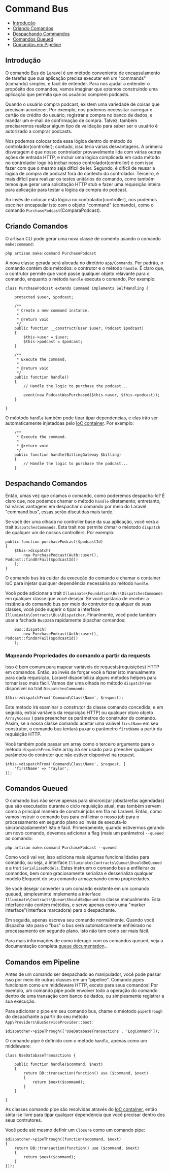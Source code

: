 # Command Bus

- [Introdução](#introduction)
- [Criando Comandos](#creating-commands)
- [Despachando Commandos](#dispatching-commands)
- [Comandos Queued](#queued-commands)
- [Comandos em Pipeline](#command-pipeline)

<a name="introduction"></a>
## Introdução

O comando Bus do Laravel é um método conveniente de encapsulamento de tarefas que sua aplicação precisa executar em um "commands"(comando) simples, e facil de entender. Para nos ajudar a entender o propósito dos comandos, vamos imaginar que estamos construindo uma aplicação que permita que os usuários comprem podcasts.

Quando o usuário compra podcast, existem uma variedade de coisas que precisam acontecer. Por exemplo, nos podemos necessitar carregar o cartão de crédito do usuário, registrar a compra no banco de dados, e mandar um e-mail de confirmação de compra. Talvez, também precisaremos realizar algum tipo de validação para saber ser o usuário é autorizado a comprar podcasts. 

Nos podemos colocar toda essa lógica dentro do método do controlador(controller); contudo, isso teria várias desvantagens. A primeira disvatagem é que nosso controlador provavelmente lida com várias outras ações de entrada HTTP, e incluir uma lógica complicada em cada método no controlador logo irá inchar nosso controlador(controller) e com isso fazer com que o mesmo seja dificil de ler. Segundo, é difícil de reusar a lógica de compra de podcast fora do contexto do controlador. Terceiro, é mais difícil para realizar os testes unitários do comando, como também temos que gerar uma solicitação HTTP stub e fazer uma requisição inteira para aplicação para testar a lógica da compra do podcast.

Ao invés de colocar esta lógica no controlador(controller), nos podemos escolher encapsular isto com o objeto "command" (comando), como o comando `PurchasePodcast`(ComparaPodcast).

<a name="creating-commands"></a>
## Criando Comandos

O artisan CLI pode gerar uma nova classe de comento usando o comando `make:command`:

	php artisan make:command PurchasePodcast

A nova classe gerada será alocada no diretório `app/Commands`. Por padrão, o comando contém dois métodos: o contrutor e o método `handle`. É claro que, o contrutor permite que você passe qualquer objeto relavante para o comando, enquanto o método `handle` executa o comando, Por exemplo:

	class PurchasePodcast extends Command implements SelfHandling {

		protected $user, $podcast;

		/**
		 * Create a new command instance.
		 *
		 * @return void
		 */
		public function __construct(User $user, Podcast $podcast)
		{
			$this->user = $user;
			$this->podcast = $podcast;
		}

		/**
		 * Execute the command.
		 *
		 * @return void
		 */
		public function handle()
		{
			// Handle the logic to purchase the podcast...

			event(new PodcastWasPurchased($this->user, $this->podcast));
		}

	}
O méotodo `handle` também pode tipar tipar dependencias, e elas irão ser automaticamente injetadoas pelo [IoC container](/docs/5.0/container). Por exemplo:

		/**
		 * Execute the command.
		 *
		 * @return void
		 */
		public function handle(BillingGateway $billing)
		{
			// Handle the logic to purchase the podcast...
		}

<a name="dispatching-commands"></a>
## Despachando Comandos

Então, umas vez que criamos o comando, como poderemos despacha-lo? É claro que, nos podemos chamar o método `handle` diretamento; entretanto, há várias vantagens em despachar o comando por meio do Laravel "command bus", essas serão discutidas mais tarde.

Se você der uma olhada no controller base da sua aplicação, você verá a trait `DispatchesCommands`. Esta trait nos permite chmar o méotodo `dispatch` de qualquer um de nossos controllers. Por exemplo:

	public function purchasePodcast($podcastId)
	{
		$this->dispatch(
			new PurchasePodcast(Auth::user(), Podcast::findOrFail($podcastId))
		);
	}
O comando bus irá cuidar da execução do comando e chamar o container IoC para injetar qualquer dependência necessária ao método `handle`.

Você pode adicionar a trait `Illuminate\Foundation\Bus\DispatchesCommands` em qualquer classe que você desejar. Se você gostaria de receber a instância do comando bus por meio do contrutor de qualquer de suas classes, você pode sugerir o tipar a interface `Illuminate\Contracts\Bus\Dispatcher`. Finanlmente, você pode também usar a fachada `Bus`para rapidamente dipachar comandos:

		Bus::dispatch(
			new PurchasePodcast(Auth::user(), Podcast::findOrFail($podcastId))
		);

### Mapeando Propriedades do comando a partir da requests

Isso é bem comum para mapear variáveis de requests(requisições) HTTP em comandos. Então, ao invés de forçar você a fazer isto manualmente para cada requisição, Laravel disponibiliza alguns métodos helpers para tornar isso mais fácil. Vamos dar uma olhada no método `dispatchFrom` disponível na trait `DispatchesCommands`.

	$this->dispatchFrom('Command\Class\Name', $request);

Este método irá examinar o construtor da classe comando concedida, e em seguida, extrai variáveis da requisição HTTP( ou qualquer oturo objeto `ArrayAccess` ) para preencher os parâmetros do construtor do comando. Assim, se a nossa classe comando aceitar uma vaiável  `firstName` em seu construtor, o comando bus tentará puxar o parâmetro `firstName` a partir da requisição HTTP. 

Você também pode passar um array como o terceiro argumento para o método `dispatchFrom`. Este array irá ser usado para preecher qualquer parâmetro do contrutor que não estiver disponível na request.

	$this->dispatchFrom('Command\Class\Name', $request, [
		'firstName' => 'Taylor',
	]);

<a name="queued-commands"></a>
## Comandos Queued

O comando bus não serve apenas para sincronizar jobs(tarefas agendadas) que são executados durante o ciclo requisição atual, mas também servem como a principal maneira de construir jobs em fila no Laravel. Então, como vamos instruir o comando bus para enfileirar o nosso job para o processamento em segundo plano ao invés de executa-lo sincronizadamente? Isto é fácil. Primeiramente, quando estivermos gerando um novo comando, devemos adicionar a flag (mais um parâmetro) `--queued` ao comando:

	php artisan make:command PurchasePodcast --queued

Como você vai ver, isso adiciona mais algumas funcionalidades para comando, ou seja, a interface `Illuminate\Contracts\Queue\ShouldBeQueued` e a trait `SerializesModels`. Estes instruem o comando bus a enfileirar os comandos, bem como graciosamente serializa e desserializa qualquer modelo Eloquent do seu comando armazenando como propriedades.

Se você desejar converter a um comando existente em um comando queued, simplesminte implemente a interface `Illuminate\Contracts\Queue\ShouldBeQueued` na classe manualmente. Esta interface não contém métódos, e serve apenas como uma "marker interface"(interface marcadora) para o despachante.

Em seguida, apenas escreva seu comando normalmente. Quando você dispacha isto para o "bus" o bus será automaticamente enfileirado no processamento em segundo plano. Isto não tem como ser mais fácil.

Para mais informações de como interagir com os comandos queued, veja a documentação completa [queue documentation](/docs/5.0/queues)..


<a name="command-pipeline"></a>
## Comandos em Pipeline

Antes de um comando ser despachado ao manipulador, você pode passar isso por meio de outras classes em um "pipeline". Comando pipes funcionam como um middleware HTTP, exceto para seus comandos! Por exemplo, um comando pipe pode envolver todo a operação do comando dentro de uma transação com banco de dados, ou simplesmente registrar a sua execução.

Para adicionar o pipe em seu comando bus, chame o méotodo `pipeThrough` do despachante a partir do seu método `App\Providers\BusServiceProvider::boot`:

	$dispatcher->pipeThrough(['UseDatabaseTransactions', 'LogCommand']);

O comando pipe é definido com o método `handle`, apenas como um middleware:

	class UseDatabaseTransactions {

		public function handle($command, $next)
		{
			return DB::transaction(function() use ($command, $next)
			{
				return $next($command);
			}
		}

	}

As classes comando pipe são resolvidas através do [IoC container](/docs/5.0/container), então sinta-se livre para tipar qualquer dependencia que você precisar dentro dos seus contrutores.

Você pode até mesmo definir um `Closure` como um comando pipe:

	$dispatcher->pipeThrough([function($command, $next)
	{
		return DB::transaction(function() use ($command, $next)
		{
			return $next($command);
		}
	}]);
